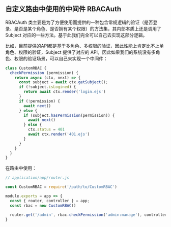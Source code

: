 ## 自定义路由中使用的中间件 RBACAuth
RBACAuth 类主要是为了方便使用而提供的一种包含常规逻辑的验证（是否登录、是否是某个角色、是否拥有某个权限）的方法集，其内部本质上还是调用了 Subject 对应的一些方法。基于此我们完全可以自己去实现这部分逻辑。

比如，目前提供的API都是基于多角色、多权限的验证，因此性能上肯定比不上单角色、权限的验证，Subject 提供了对应的 API，因此如果我们的系统没有多角色、权限的验证场景，可以自己来实现一个中间件：

```js
class CustomRBAC {
  checkPermission (permission) {
    return async (ctx, next) => {
      const subject = await ctx.getSubject();
      if (!subject.isLogined) {
        return await ctx.render('login.ejs')
      }
      if (!permission) {
        await next()
      } else {
        if (subject.hasPermission(permission)) {
          await next()
        } else {
          ctx.status = 401
          await ctx.render('401.ejs')
        }
      }
    }
  }
}
```
在路由中使用：

```js
// application/app/router.js

const CustomRBAC = require('/path/to/CustomRBAC')

module.exports = app => {
  const { router, controller } = app;
  const rbac = new CustomRBAC()

  router.get('/admin', rbac.checkPermission('admin:manage'), controller.home.index);
}
```
